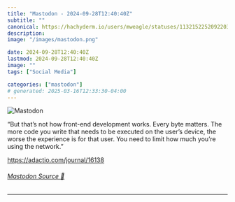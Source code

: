 ```yaml
---
title: "Mastodon - 2024-09-28T12:40:40Z"
subtitle: ""
canonical: https://hachyderm.io/users/mweagle/statuses/113215225209220307
description:
image: "/images/mastodon.png"

date: 2024-09-28T12:40:40Z
lastmod: 2024-09-28T12:40:40Z
image: ""
tags: ["Social Media"]

categories: ["mastodon"]
# generated: 2025-03-16T12:33:30-04:00
---
```

![Mastodon](/images/mastodon.png)

<p>“But that’s not how front-end development works. Every byte matters. The more code you write that needs to be executed on the user’s device, the worse the experience is for that user. You need to limit how much you’re using the network.”</p><p><a href="https://adactio.com/journal/16138" target="_blank" rel="nofollow noopener noreferrer" translate="no"><span class="invisible">https://</span><span class="">adactio.com/journal/16138</span><span class="invisible"></span></a></p>


###### [Mastodon Source 🐘](https://hachyderm.io/@mweagle/113215225209220307)

___
